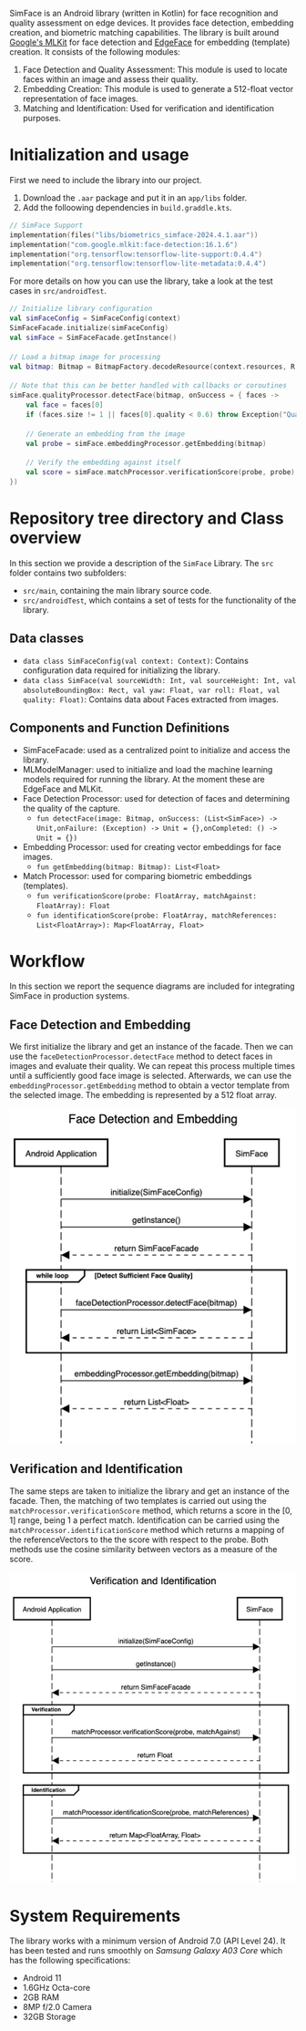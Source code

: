 SimFace is an Android library (written in Kotlin) for face recognition and quality assessment on edge devices. It provides face detection, embedding creation, and biometric matching capabilities. The library is built around [Google's MLKit](https://developers.google.com/ml-kit/vision/face-detection) for face detection and [EdgeFace](https://github.com/otroshi/edgeface) for embedding (template) creation. It consists of the following modules:

1. Face Detection and Quality Assessment: This module is used to locate faces within an image and assess their quality.
2. Embedding Creation: This module is used to generate a 512-float vector representation of face images.
3. Matching and Identification: Used for verification and identification purposes.

# Initialization and usage

First we need to include the library into our project. 

1. Download the ```.aar``` package and put it in an ```app/libs``` folder.
2. Add the folloowing dependencies in ```build.graddle.kts```.

```kotlin
// SimFace Support
implementation(files("libs/biometrics_simface-2024.4.1.aar"))
implementation("com.google.mlkit:face-detection:16.1.6")
implementation("org.tensorflow:tensorflow-lite-support:0.4.4")
implementation("org.tensorflow:tensorflow-lite-metadata:0.4.4")
```



For more details on how you can use the library, take a look at the test cases in ```src/androidTest```.

```kotlin
// Initialize library configuration
val simFaceConfig = SimFaceConfig(context)
SimFaceFacade.initialize(simFaceConfig)
val simFace = SimFaceFacade.getInstance()

// Load a bitmap image for processing
val bitmap: Bitmap = BitmapFactory.decodeResource(context.resources, R.drawable.royalty_free_good_face)

// Note that this can be better handled with callbacks or coroutines
simFace.qualityProcessor.detectFace(bitmap, onSuccess = { faces ->
    val face = faces[0]
    if (faces.size != 1 || faces[0].quality < 0.6) throw Exception("Quality not sufficient")

    // Generate an embedding from the image
    val probe = simFace.embeddingProcessor.getEmbedding(bitmap)

    // Verify the embedding against itself
    val score = simFace.matchProcessor.verificationScore(probe, probe)
})
```

# Repository tree directory and Class overview 

In this section we provide a description of the ```SimFace``` Library. The ```src``` folder contains two subfolders:
- ```src/main```, containing the main library source code.
- ```src/androidTest```, which contains a set of tests for the functionality of the library.


## Data classes

- ```data class SimFaceConfig(val context: Context)```: Contains configuration data required for initializing the library.
- ```data class SimFace(val sourceWidth: Int, val sourceHeight: Int, val absoluteBoundingBox: Rect, val yaw: Float, var roll: Float, val quality: Float)```: Contains data about Faces extracted from images.

## Components and Function Definitions

- SimFaceFacade: used as a centralized point to initialize and access the library.
- MLModelManager: used to initialize and load the machine learning models required for running the library. At the moment these are EdgeFace and MLKit.
- Face Detection Processor: used for detection of faces and determining the quality of the capture.
  - ```fun detectFace(image: Bitmap, onSuccess: (List<SimFace>) -> Unit,onFailure: (Exception) -> Unit = {},onCompleted: () -> Unit = {})```
- Embedding Processor: used for creating vector embeddings for face images.
  - ```fun getEmbedding(bitmap: Bitmap): List<Float>```
- Match Processor: used for comparing biometric embeddings (templates).
  - ```fun verificationScore(probe: FloatArray, matchAgainst: FloatArray): Float```
  - ```fun identificationScore(probe: FloatArray, matchReferences: List<FloatArray>): Map<FloatArray, Float>```

# Workflow

In this section we report the sequence diagrams are included for integrating SimFace in production systems.

## Face Detection and Embedding

We first initialize the library and get an instance of the facade. Then we can use the ```faceDetectionProcessor.detectFace``` method to detect faces in images and evaluate their quality. We can repeat this process multiple times until a sufficiently good face image is selected. Afterwards, we can use the ```embeddingProcessor.getEmbedding``` method to obtain a vector template from the selected image. The embedding is represented by a 512 float array.

![alt text](diagrams/Face%20Detection%20and%20Embedding%20Sequence%20Diagram.png)

## Verification and Identification

The same steps are taken to initialize the library and get an instance of the facade. Then, the matching of two templates is carried out using the ```matchProcessor.verificationScore``` method, which returns a score in the [0, 1] range, being 1 a perfect match. Identification can be carried using the ```matchProcessor.identificationScore``` method which returns a mapping of the referenceVectors to the the score with respect to the probe. Both methods use the cosine similarity between vectors as a measure of the score.

![alt text](diagrams/Verification%20and%20Identification.png)

# System Requirements

The library works with a minimum version of Android 7.0 (API Level 24). It has been tested and runs smoothly on *Samsung Galaxy A03 Core* which has the following specifications:

- Android 11
- 1.6GHz Octa-core
- 2GB RAM
- 8MP f/2.0 Camera
- 32GB Storage



